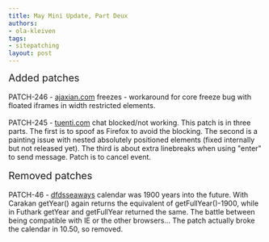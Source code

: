 ```yaml
---
title: May Mini Update, Part Deux
authors:
- ola-kleiven
tags:
- sitepatching
layout: post
---
```

<span style="font-size: 140%">Added patches</span><br/><br/>PATCH-246 - <a href="http://ajaxian.com/" target="_blank">ajaxian.com</a> freezes - workaround for core freeze bug with floated iframes in width restricted elements.<br/><br/>PATCH-245 - <a href="http://www.tuenti.com/" target="_blank">tuenti.com</a> chat blocked/not working. This patch is in three parts. The first is to spoof as Firefox to avoid the blocking. The second is a painting issue with nested absolutely positioned elements (fixed internally but not released yet). The third is about extra linebreaks when using &quot;enter&quot; to send message. Patch is to cancel event.<br/><br/><span style="font-size: 140%">Removed patches</span><br/><br/>PATCH-46 - <a href="http://www.dfdsseaways.no/" target="_blank">dfdsseaways</a> calendar was 1900 years into the future. With Carakan getYear() again returns the equivalent of getFullYear()-1900, while in Futhark getYear and getFullYear returned the same. The battle between being compatible with IE or the other browsers... The patch actually broke the calendar in 10.50, so removed.
